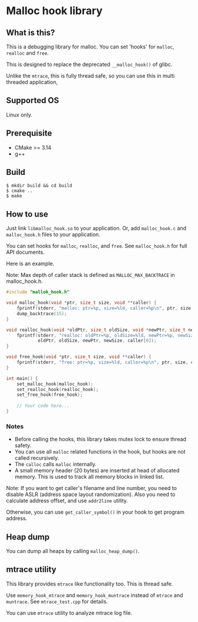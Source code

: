 # Malloc hook library

## What is this?

This is a debugging library for malloc.
You can set 'hooks' for `malloc`, `realloc` and `free`.

This is designed to replace the deprecated `__malloc_hook()` of glibc. 

Unlike the `mtrace`, this is fully thread safe, so you can use this in multi threaded application,

## Supported OS

Linux only.

## Prerequisite

* CMake >= 3.14
* g++

## Build

    $ mkdir build && cd build
    $ cmake ..
    $ make
 
## How to use

Just link `libmalloc_hook.so` to your application.
Or, add `malloc_hook.c` and `malloc_hook.h` files to your application.

You can set hooks for `malloc`, `realloc`, and `free`.
See `malloc_hook.h` for full API documents.

Here is an example.

Note: Max depth of caller stack is defined as `MALLOC_MAX_BACKTRACE` in malloc_hook.h.

```c
#include "mallok_hook.h"

void malloc_hook(void *ptr, size_t size, void **caller) {
    fprintf(stderr, "malloc: ptr=%p, size=%ld, caller=%p\n", ptr, size, caller[0]);
    dump_backtrace(15);
}

void realloc_hook(void *oldPtr, size_t oldSize, void *newPtr, size_t newSize, void **caller) {
    fprintf(stderr, "realloc: oldPtr=%p, oldSize=%ld, newPtr=%p, newSize=%ld, caller=%p\n", 
            oldPtr, oldSize, newPtr, newSize, caller[0]);
}

void free_hook(void *ptr, size_t size, void **caller) {
    fprintf(stderr, "free: ptr=%p, size=%ld, caller=%p\n", ptr, size, caller[0]);
}

int main() {
    set_malloc_hook(malloc_hook);
    set_realloc_hook(realloc_hook);
    set_free_hook(free_hook);
    
    // Your code here...
}
```

### Notes

* Before calling the hooks, this library takes mutex lock to ensure thread safety.
* You can use all `malloc` related functions in the hook, but hooks are not called recursively.
* The `calloc` calls `malloc` internally.
* A small memory header (20 bytes) are inserted at head of allocated memory.
  This is used to track all memory blocks in linked list.

Note: If you want to get caller's filename and line number, you need to disable ASLR (address space layout randomization).
Also you need to calculate address offset, and use `addr2line` utility.

Otherwise, you can use `get_caller_symbol()` in your hook to get program address.

## Heap dump

You can dump all heaps by calling `malloc_heap_dump()`.

## mtrace utility

This library provides `mtrace` like functionality too. This is thread safe.

Use `memory_hook_mtrace` and `memory_hook_muntrace` instead of `mtrace` and `muntrace`.
See `mtrace_test.cpp` for details.

You can use `mtrace` utility to analyze mtrace log file.
